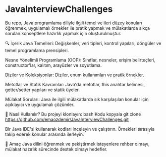 # JavaInterviewChallenges

Bu repo, Java programlama diliyle ilgili temel ve ileri düzey konuları öğrenmek, uygulamalı örnekler ile pratik yapmak ve mülakatlarda sıkça sorulan konseptlere hazırlık yapmak için oluşturulmuştur.

🔍 İçerik
Java Temelleri:
Değişkenler, veri tipleri, kontrol yapıları, döngüler ve temel programlama prensipleri.

Nesne Yönelimli Programlama (OOP):
Sınıflar, nesneler, erişim belirteçleri, constructor'lar, kalıtım, arayüzler ve soyutlama.

Diziler ve Koleksiyonlar:
Diziler, enum kullanımları ve pratik örnekler.

Metotlar ve Statik Kavramlar:
Java'da metotlar, this anahtar kelimesi, getter/setter yapıları ve statik üyeler.

Mülakat Soruları:
Java ile ilgili mülakatlarda sık karşılaşılan konular için açıklayıcı ve uygulamalı çözümler.




🚀 Nasıl Kullanılır?
Bu projeyi klonlayın:
bash
Kodu kopyala
git clone https://github.com/emaozdemir/JavaInterviewChallenges.git

Bir Java IDE'si kullanarak kodları inceleyin ve çalıştırın.
Örnekleri sırasıyla takip ederek konular arasında ilerleyin.



📌 Amaç
Java dilini öğrenmek ve pekiştirmek isteyenlere rehber olmayı, mülakat hazırlık sürecinde destek olmayı hedefler.
